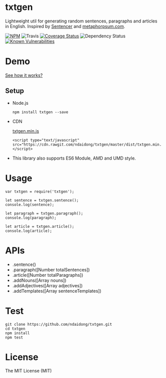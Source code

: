 # txtgen
Lightweight util for generating random sentences, paragraphs and articles in English. Inspired by [Sentencer](https://github.com/kylestetz/Sentencer) and [metaphorpsum.com](http://metaphorpsum.com/).

[![NPM](https://badge.fury.io/js/txtgen.svg)](https://badge.fury.io/js/txtgen)
![Travis](https://travis-ci.org/ndaidong/txtgen.svg?branch=master)
[![Coverage Status](https://coveralls.io/repos/github/ndaidong/txtgen/badge.svg?branch=master&noop)](https://coveralls.io/github/ndaidong/txtgen?branch=master)
![Dependency Status](https://david-dm.org/ndaidong/txtgen.svg)
[![Known Vulnerabilities](https://snyk.io/test/npm/txtgen/badge.svg)](https://snyk.io/test/npm/txtgen)


# Demo

[See how it works?](http://ndaidong.github.io/txtgen/)


## Setup

- Node.js

  ```
  npm install txtgen --save
  ```

- CDN

  [txtgen.min.js](https://cdn.rawgit.com/ndaidong/txtgen/master/dist/txtgen.min.js)

  ```
  <script type="text/javascript" src="https://cdn.rawgit.com/ndaidong/txtgen/master/dist/txtgen.min.js"></script>
  ```

- This library also supports ES6 Module, AMD and UMD style.


# Usage

```
var txtgen = require('txtgen');

let sentence = txtgen.sentence();
console.log(sentence);

let paragraph = txtgen.paragraph();
console.log(paragraph);

let article = txtgen.article();
console.log(article);
```

# APIs

 - .sentence()
 - .paragraph([Number totalSentences])
 - .article([Number totalParagraphs])
 - .addNouns([Array nouns])
 - .addAdjectives([Array adjectives])
 - .addTemplates([Array sentenceTemplates])

# Test

```
git clone https://github.com/ndaidong/txtgen.git
cd txtgen
npm install
npm test
```

# License

The MIT License (MIT)
